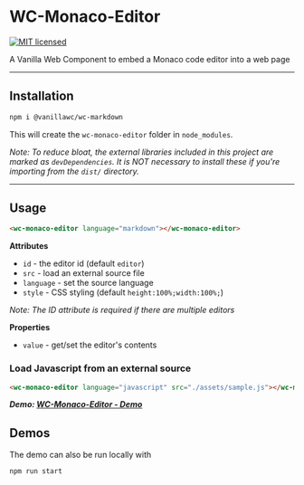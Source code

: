 # WC-Monaco-Editor

<!-- [![npm](https://badgen.net/npm/v/@vanillawc/wc-monaco-editor)](https://www.npmjs.com/package/@vanillawc/wc-monaco-editor) -->
<!-- [![downloads](https://badgen.net/npm/dt/@vanillawc/wc-monaco-editor)](https://www.npmjs.com/package/@vanillawc/wc-monaco-editor) -->
<!-- [![Known Vulnerabilities](https://snyk.io/test/npm/@vanillawc/wc-monaco-editor/badge.svg)](https://snyk.io/test/npm/@vanillawc/wc-monaco-editor) -->
[![MIT licensed](https://img.shields.io/badge/license-MIT-blue.svg)](https://raw.githubusercontent.com/vanillawc/wc-monaco-editor/master/LICENSE)

A Vanilla Web Component to embed a Monaco code editor into a web page

 <!-- TODO: Add video graphic here -->

-----

## Installation

```sh
npm i @vanillawc/wc-markdown
```

This will create the `wc-monaco-editor` folder in `node_modules`.

*Note: To reduce bloat, the external libraries included in this project are marked as `devDependencies`. It is NOT necessary to install these if you're importing from the `dist/` directory.*

-----

## Usage

```html
<wc-monaco-editor language="markdown"></wc-monaco-editor>
```

**Attributes**

- `id` - the editor id (default `editor`)
- `src` - load an external source file
- `language` - set the source language
- `style` - CSS styling (default `height:100%;width:100%;`)

*Note: The ID attribute is required if there are multiple editors*

**Properties**

- `value` - get/set the editor's contents

### Load Javascript from an external source

```html
<wc-monaco-editor language="javascript" src="./assets/sample.js"></wc-monaco-editor>
```

***Demo: [WC-Monaco-Editor - Demo][]***

## Demos

The demo can also be run locally with

```sh
npm run start
```

[WC-Monaco-Editor - Demo]: https://vanillawc.github.io/wc-monaco-editor/demo/demo.html

